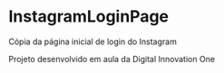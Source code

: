 # InstagramLoginPage

Cópia da página inicial de login do Instagram

Projeto desenvolvido em aula da Digital Innovation One
